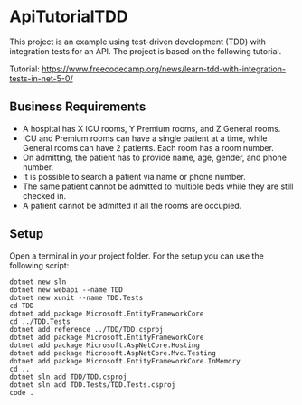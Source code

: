 # ApiTutorialTDD

This project is an example using test-driven development (TDD) with integration tests for an API. The project is based on the following tutorial.

Tutorial: https://www.freecodecamp.org/news/learn-tdd-with-integration-tests-in-net-5-0/

## Business Requirements

* A hospital has X ICU rooms, Y Premium rooms, and Z General rooms.
* ICU and Premium rooms can have a single patient at a time, while General rooms can have 2 patients. Each room has a room number.
* On admitting, the patient has to provide name, age, gender, and phone number.
* It is possible to search a patient via name or phone number.
* The same patient cannot be admitted to multiple beds while they are still checked in.
* A patient cannot be admitted if all the rooms are occupied.

## Setup

Open a terminal in your project folder.
For the setup you can use the following script:

```
dotnet new sln
dotnet new webapi --name TDD
dotnet new xunit --name TDD.Tests
cd TDD
dotnet add package Microsoft.EntityFrameworkCore
cd ../TDD.Tests
dotnet add reference ../TDD/TDD.csproj
dotnet add package Microsoft.EntityFrameworkCore
dotnet add package Microsoft.AspNetCore.Hosting
dotnet add package Microsoft.AspNetCore.Mvc.Testing
dotnet add package Microsoft.EntityFrameworkCore.InMemory
cd ..
dotnet sln add TDD/TDD.csproj
dotnet sln add TDD.Tests/TDD.Tests.csproj
code .
```

